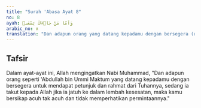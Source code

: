 ```yaml
---
title: "Surah 'Abasa Ayat 8"
no: 8
ayah: وَاَمَّا مَنْ جَاۤءَكَ يَسْعٰىۙ
arabic_no: ٨
translation: "Dan adapun orang yang datang kepadamu dengan bersegera (untuk mendapatkan pengajaran),"
---
```


## Tafsir

Dalam ayat-ayat ini, Allah mengingatkan Nabi Muhammad, "Dan adapun orang seperti 'Abdullah bin Ummi Maktum yang datang kepadamu dengan bersegera untuk mendapat petunjuk dan rahmat dari Tuhannya, sedang ia takut kepada Allah jika ia jatuh ke dalam lembah kesesatan, maka kamu bersikap acuh tak acuh dan tidak memperhatikan permintaannya."